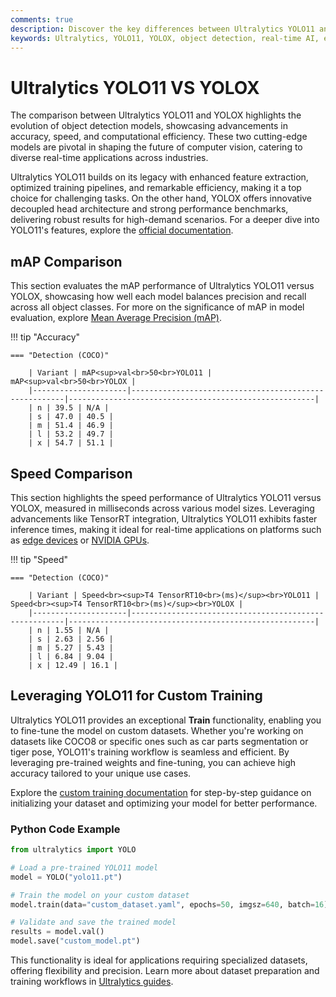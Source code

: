 ```yaml
---
comments: true
description: Discover the key differences between Ultralytics YOLO11 and YOLOX in this comprehensive comparison. Learn how these cutting-edge models perform in object detection, real-time AI, and edge AI applications, and explore their efficiency in various computer vision tasks.
keywords: Ultralytics, YOLO11, YOLOX, object detection, real-time AI, edge AI, computer vision, model comparison
---
```


# Ultralytics YOLO11 VS YOLOX

The comparison between Ultralytics YOLO11 and YOLOX highlights the evolution of object detection models, showcasing advancements in accuracy, speed, and computational efficiency. These two cutting-edge models are pivotal in shaping the future of computer vision, catering to diverse real-time applications across industries.

Ultralytics YOLO11 builds on its legacy with enhanced feature extraction, optimized training pipelines, and remarkable efficiency, making it a top choice for challenging tasks. On the other hand, YOLOX offers innovative decoupled head architecture and strong performance benchmarks, delivering robust results for high-demand scenarios. For a deeper dive into YOLO11's features, explore the [official documentation](https://docs.ultralytics.com/models/yolo11/).

## mAP Comparison

This section evaluates the mAP performance of Ultralytics YOLO11 versus YOLOX, showcasing how well each model balances precision and recall across all object classes. For more on the significance of mAP in model evaluation, explore [Mean Average Precision (mAP)](https://www.ultralytics.com/glossary/mean-average-precision-map).

!!! tip "Accuracy"

    === "Detection (COCO)"

    	| Variant | mAP<sup>val<br>50<br>YOLO11 | mAP<sup>val<br>50<br>YOLOX |
    	|---------------------|-------------------------------------------------------|-------------------------------------------------------|
    	| n | 39.5 | N/A |
    	| s | 47.0 | 40.5 |
    	| m | 51.4 | 46.9 |
    	| l | 53.2 | 49.7 |
    	| x | 54.7 | 51.1 |

## Speed Comparison

This section highlights the speed performance of Ultralytics YOLO11 versus YOLOX, measured in milliseconds across various model sizes. Leveraging advancements like TensorRT integration, Ultralytics YOLO11 exhibits faster inference times, making it ideal for real-time applications on platforms such as [edge devices](https://docs.ultralytics.com/guides/model-deployment-options/) or [NVIDIA GPUs](https://docs.ultralytics.com/guides/triton-inference-server/).

!!! tip "Speed"

    === "Detection (COCO)"

    	| Variant | Speed<br><sup>T4 TensorRT10<br>(ms)</sup><br>YOLO11 | Speed<br><sup>T4 TensorRT10<br>(ms)</sup><br>YOLOX |
    	|---------------------|-------------------------------------------------------|-------------------------------------------------------|
    	| n | 1.55 | N/A |
    	| s | 2.63 | 2.56 |
    	| m | 5.27 | 5.43 |
    	| l | 6.84 | 9.04 |
    	| x | 12.49 | 16.1 |

## Leveraging YOLO11 for Custom Training

Ultralytics YOLO11 provides an exceptional **Train** functionality, enabling you to fine-tune the model on custom datasets. Whether you're working on datasets like COCO8 or specific ones such as car parts segmentation or tiger pose, YOLO11's training workflow is seamless and efficient. By leveraging pre-trained weights and fine-tuning, you can achieve high accuracy tailored to your unique use cases.

Explore the [custom training documentation](https://docs.ultralytics.com/modes/train/) for step-by-step guidance on initializing your dataset and optimizing your model for better performance.

### Python Code Example

```python
from ultralytics import YOLO

# Load a pre-trained YOLO11 model
model = YOLO("yolo11.pt")

# Train the model on your custom dataset
model.train(data="custom_dataset.yaml", epochs=50, imgsz=640, batch=16)

# Validate and save the trained model
results = model.val()
model.save("custom_model.pt")
```

This functionality is ideal for applications requiring specialized datasets, offering flexibility and precision. Learn more about dataset preparation and training workflows in [Ultralytics guides](https://docs.ultralytics.com/guides/).

